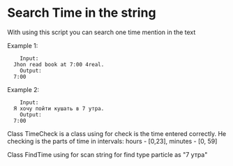 # Search Time in the string
With using this script you can search one time mention in the text

Example 1:

        Input:
      Jhon read book at 7:00 4real.
        Output:
      7:00

Example 2:

        Input:
      Я хочу пойти кушать в 7 утра.
        Output:
      7:00




Class TimeCheck is a class using for check is the time entered correctly. He checking is the parts of time in intervals: hours - [0,23], minutes - [0, 59]

Class FindTime using for scan string for find type particle as "7 утра" 
